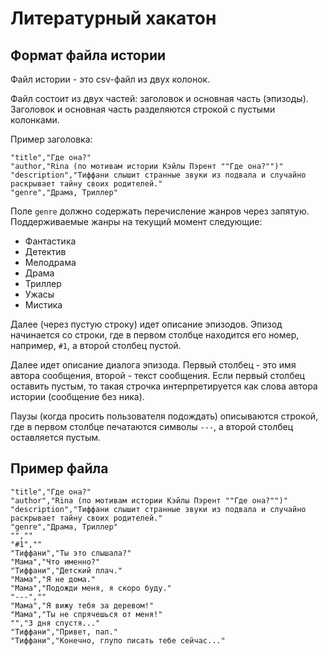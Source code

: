 # Литературный хакатон

## Формат файла истории

Файл истории - это csv-файл из двух колонок.

Файл состоит из двух частей: заголовок и основная часть (эпизоды).
Заголовок и основная часть разделяются строкой с пустыми колонками.

Пример заголовка:
```
"title","Где она?"
"author,"Rina (по мотивам истории Кэйлы Пэрент ""Где она?"")"
"description","Тиффани слышит странные звуки из подвала и случайно раскрывает тайну своих родителей."
"genre","Драма, Триллер"
```

Поле `genre` должно содержать перечисление жанров через запятую. Поддерживаемые жанры
на текущий момент следующие:

 * Фантастика
 * Детектив
 * Мелодрама
 * Драма
 * Триллер
 * Ужасы
 * Мистика

Далее (через пустую строку) идет описание эпизодов. Эпизод начинается со строки,
где в первом столбце находится его номер, например, `#1`, а второй столбец пустой.

Далее идет описание диалога эпизода. Первый столбец - это имя автора сообщения,
второй - текст сообщения. Если первый столбец оставить пустым, то такая строчка интерпретируется
как слова автора истории (сообщение без ника).

Паузы (когда просить пользователя подождать) описываются строкой, где в первом столбце
печатаются символы `---`, а второй столбец оставляется пустым.

## Пример файла
```
"title","Где она?"
"author","Rina (по мотивам истории Кэйлы Пэрент ""Где она?"")"
"description","Тиффани слышит странные звуки из подвала и случайно раскрывает тайну своих родителей."
"genre","Драма, Триллер"
"",""
"#1",""
"Тиффани","Ты это слышала?"
"Мама","Что именно?"
"Тиффани","Детский плач."
"Мама","Я не дома."
"Мама","Подожди меня, я скоро буду."
"---",""
"Мама","Я вижу тебя за деревом!"
"Мама","Ты не спрячешься от меня!"
"","3 дня спустя..."
"Тиффани","Привет, пап."
"Тиффани","Конечно, глупо писать тебе сейчас..."
```
